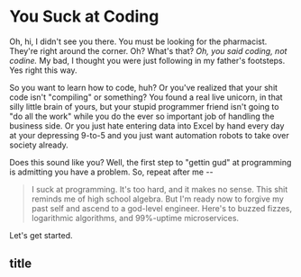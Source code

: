 # You Suck at Coding

Oh, hi, I didn't see you there.
You must be looking for the pharmacist.
They're right around the corner.
Oh? What's that? _Oh, you said coding, not codine._
My bad, I thought you were just following in my father's footsteps.
Yes right this way.

So you want to learn how to code, huh?
Or you've realized that your shit code isn't "compiling" or something?
You found a real live unicorn, in that silly little brain of yours, but your stupid programmer friend isn't going to "do all the work" while you do the ever so important job of handling the business side.
Or you just hate entering data into Excel by hand every day at your depressing 9-to-5 and you just want automation robots to take over society already.

Does this sound like you?
Well, the first step to "gettin gud" at programming is admitting you have a problem.
So, repeat after me --

> I suck at programming.
> It's too hard, and it makes no sense.
> This shit reminds me of high school algebra.
> But I'm ready now to forgive my past self and ascend to a god-level engineer.
> Here's to buzzed fizzes, logarithmic algorithms, and 99%-uptime microservices.

Let's get started.

## title
